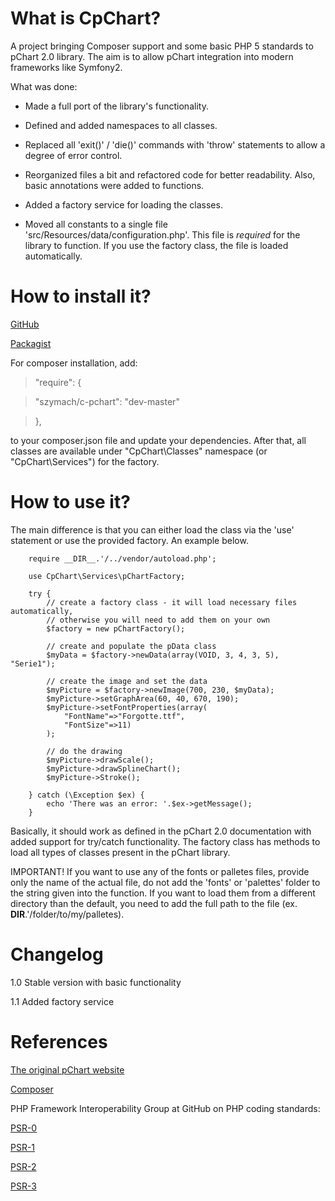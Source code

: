 What is CpChart?
===============

A project bringing Composer support and some basic PHP 5 standards to pChart 2.0 library.
The aim is to allow pChart integration into modern frameworks like Symfony2.

What was done:

- Made a full port of the library's functionality.

- Defined and added namespaces to all classes.

- Replaced all 'exit()' / 'die()' commands with 'throw' statements to allow a degree of error control.

- Reorganized files a bit and refactored code for better readability. Also, basic annotations were added
to functions.

- Added a factory service for loading the classes.

- Moved all constants to a single file 'src/Resources/data/configuration.php'. This file is *required*
for the library to function. If you use the factory class, the file is loaded automatically.

How to install it?
================

[GitHub](https://github.com/szymach/c-pchart)

[Packagist](https://packagist.org/packages/szymach/c-pchart)

For composer installation, add:

>"require": {

> "szymach/c-pchart": "dev-master"

> },

to your composer.json file and update your dependencies. After that, all
classes are available under "CpChart\Classes" namespace (or "CpChart\Services")
for the factory.

How to use it?
==============

The main difference is that you can either load the class via the 'use' statement
or use the provided factory. An example below.


        require __DIR__.'/../vendor/autoload.php';

        use CpChart\Services\pChartFactory;

        try {
            // create a factory class - it will load necessary files automatically,
            // otherwise you will need to add them on your own
            $factory = new pChartFactory();
            
            // create and populate the pData class
            $myData = $factory->newData(array(VOID, 3, 4, 3, 5), "Serie1");

            // create the image and set the data
            $myPicture = $factory->newImage(700, 230, $myData);
            $myPicture->setGraphArea(60, 40, 670, 190);
            $myPicture->setFontProperties(array(
                "FontName"=>"Forgotte.ttf",
                "FontSize"=>11)
            );
            
            // do the drawing
            $myPicture->drawScale();
            $myPicture->drawSplineChart();   
            $myPicture->Stroke();
    
        } catch (\Exception $ex) {
            echo 'There was an error: '.$ex->getMessage();
        }

Basically, it should work as defined in the pChart 2.0 documentation with added
support for try/catch functionality. The factory class has methods to load all types of 
classes present in the pChart library.

IMPORTANT! If you want to use any of the fonts or palletes files, provide only
the name of the actual file, do not add the 'fonts' or 'palettes' folder to the
string given into the function. If you want to load them from a different directory
than the default, you need to add the full path to the file (ex. __DIR__.'/folder/to/my/palletes).

Changelog
=========
1.0 Stable version with basic functionality

1.1 Added factory service

References
==========
[The original pChart website](http://www.pchart.net/)

[Composer](https://getcomposer.org/)

PHP Framework Interoperability Group at GitHub on PHP coding standards:

[PSR-0](https://github.com/php-fig/fig-standards/blob/master/accepted/PSR-0.md)

[PSR-1](https://github.com/php-fig/fig-standards/blob/master/accepted/PSR-1-basic-coding-standard.md)

[PSR-2](https://github.com/php-fig/fig-standards/blob/master/accepted/PSR-2-coding-style-guide.md)

[PSR-3](https://github.com/php-fig/fig-standards/blob/master/accepted/PSR-4-autoloader.md)
